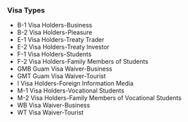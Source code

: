 ### Visa Types
- B-1	Visa Holders-Business<br />
- B-2	Visa Holders-Pleasure<br />
- E-1	Visa Holders-Treaty Trader<br />
- E-2	Visa Holders-Treaty Investor<br />
- F-1	Visa Holders-Students<br />
- F-2	Visa Holders-Family Members of Students<br />
- GMB	Guam Visa Waiver-Business<br />
- GMT	Guam Visa Waiver-Tourist<br />
- I	Visa Holders-Foreign Information Media<br />
- M-1	Visa Holders-Vocational Students<br />
- M-2	Visa Holders-Family Members of Vocational Students<br />
- WB	Visa Waiver-Business<br />
- WT	Visa Waiver-Tourist<br />